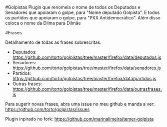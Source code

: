 #Golpistas
Plugin que renomeia o nome de todos os Deputados e Senadores que apoiaram o golpe, para "Nome deputado Golpista". E todos os partidos que apoiaram o golpe, para "PXX Antidemocrático".
Além disso coloca o nome da Dilma para Dilmãe

#Frases

Detalhamento de todas as frases sobrescritas.

- Deputados: https://github.com/torto/golpistas/tree/master/firefox/data/deputados.js
- Senadores: https://github.com/torto/golpistas/tree/master/firefox/data/senadores.js
- Partidos: https://github.com/torto/golpistas/tree/master/firefox/data/partidos.js
- Outras frases: https://github.com/torto/golpistas/tree/master/firefox/data/outrasfrases.js

Para sugerir novas frases, abra uma issue no meu github e manda a ver:
https://github.com/torto/golpistas/issues


Plugin inpirado no fork: https://github.com/marinalimeira/temer-golpista
